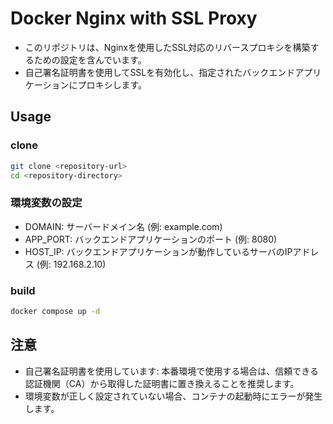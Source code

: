 # Docker Nginx with SSL Proxy
* このリポジトリは、Nginxを使用したSSL対応のリバースプロキシを構築するための設定を含んでいます。
* 自己署名証明書を使用してSSLを有効化し、指定されたバックエンドアプリケーションにプロキシします。

## Usage
### clone
```bash
git clone <repository-url>
cd <repository-directory>
```

### 環境変数の設定
* DOMAIN: サーバードメイン名 (例: example.com)
* APP_PORT: バックエンドアプリケーションのポート (例: 8080)
* HOST_IP: バックエンドアプリケーションが動作しているサーバのIPアドレス (例: 192.168.2.10)

### build
```bash
docker compose up -d
```

## 注意
* 自己署名証明書を使用しています: 本番環境で使用する場合は、信頼できる認証機関（CA）から取得した証明書に置き換えることを推奨します。
* 環境変数が正しく設定されていない場合、コンテナの起動時にエラーが発生します。






